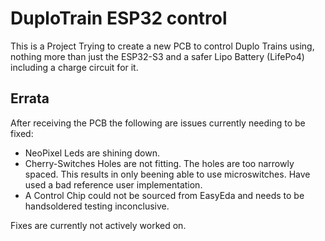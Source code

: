 # DuploTrain ESP32 control 
This is a Project Trying to create a new PCB to control Duplo Trains using, nothing more than just the ESP32-S3 and a safer Lipo Battery (LifePo4) including a charge circuit for it.


## Errata
After receiving the PCB the following are issues currently needing to be fixed:

* NeoPixel Leds are shining down.
* Cherry-Switches Holes are not fitting. The holes are too narrowly spaced. This results in only beening able to use microswitches. Have used a bad reference user implementation.
* A Control Chip could not be sourced from EasyEda and needs to be handsoldered testing inconclusive.

Fixes are currently not actively worked on.